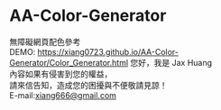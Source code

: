 # AA-Color-Generator
無障礙網頁配色參考<br>
DEMO: https://xiang0723.github.io/AA-Color-Generator/Color_Generator.html
您好，我是 Jax Huang<br>
內容如果有侵害到您的權益，<br>
請來信告知，造成您的困擾與不便敬請見諒！<br>
E-mail:xiang666@gmail.com

